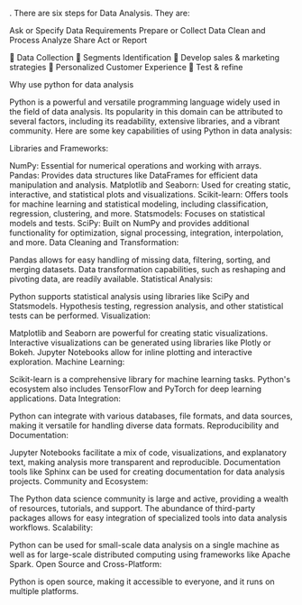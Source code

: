. There are six steps for Data Analysis. They are: 

Ask or Specify Data Requirements
Prepare or Collect Data
Clean and Process
Analyze
Share
Act or Report




	Data Collection
	Segments Identification
	Develop sales & marketing strategies
	Personalized Customer Experience
	Test & refine

Why use python for data analysis

Python is a powerful and versatile programming language widely used in the field of data analysis. Its popularity in this domain can be attributed to several factors, including its readability, extensive libraries, and a vibrant community. Here are some key capabilities of using Python in data analysis:

Libraries and Frameworks:

NumPy: Essential for numerical operations and working with arrays.
Pandas: Provides data structures like DataFrames for efficient data manipulation and analysis.
Matplotlib and Seaborn: Used for creating static, interactive, and statistical plots and visualizations.
Scikit-learn: Offers tools for machine learning and statistical modeling, including classification, regression, clustering, and more.
Statsmodels: Focuses on statistical models and tests.
SciPy: Built on NumPy and provides additional functionality for optimization, signal processing, integration, interpolation, and more.
Data Cleaning and Transformation:

Pandas allows for easy handling of missing data, filtering, sorting, and merging datasets.
Data transformation capabilities, such as reshaping and pivoting data, are readily available.
Statistical Analysis:

Python supports statistical analysis using libraries like SciPy and Statsmodels.
Hypothesis testing, regression analysis, and other statistical tests can be performed.
Visualization:

Matplotlib and Seaborn are powerful for creating static visualizations.
Interactive visualizations can be generated using libraries like Plotly or Bokeh.
Jupyter Notebooks allow for inline plotting and interactive exploration.
Machine Learning:

Scikit-learn is a comprehensive library for machine learning tasks.
Python's ecosystem also includes TensorFlow and PyTorch for deep learning applications.
Data Integration:

Python can integrate with various databases, file formats, and data sources, making it versatile for handling diverse data formats.
Reproducibility and Documentation:

Jupyter Notebooks facilitate a mix of code, visualizations, and explanatory text, making analysis more transparent and reproducible.
Documentation tools like Sphinx can be used for creating documentation for data analysis projects.
Community and Ecosystem:

The Python data science community is large and active, providing a wealth of resources, tutorials, and support.
The abundance of third-party packages allows for easy integration of specialized tools into data analysis workflows.
Scalability:

Python can be used for small-scale data analysis on a single machine as well as for large-scale distributed computing using frameworks like Apache Spark.
Open Source and Cross-Platform:

Python is open source, making it accessible to everyone, and it runs on multiple platforms.